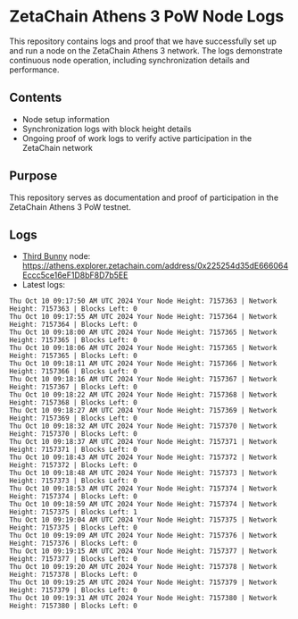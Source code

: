 # ZetaChain Athens 3 PoW Node Logs
This repository contains logs and proof that we have successfully set up and run a node on the ZetaChain Athens 3 network. The logs demonstrate continuous node operation, including synchronization details and performance.

## Contents
- Node setup information
- Synchronization logs with block height details
- Ongoing proof of work logs to verify active participation in the ZetaChain network

## Purpose
This repository serves as documentation and proof of participation in the ZetaChain Athens 3 PoW testnet.

## Logs

- [Third Bunny](https://thirdbunny.xyz/) node: https://athens.explorer.zetachain.com/address/0x225254d35dE666064Eccc5ce16eF1D8bF8D7b5EE
- Latest logs:
```
Thu Oct 10 09:17:50 AM UTC 2024 Your Node Height: 7157363 | Network Height: 7157363 | Blocks Left: 0
Thu Oct 10 09:17:55 AM UTC 2024 Your Node Height: 7157364 | Network Height: 7157364 | Blocks Left: 0
Thu Oct 10 09:18:00 AM UTC 2024 Your Node Height: 7157365 | Network Height: 7157365 | Blocks Left: 0
Thu Oct 10 09:18:06 AM UTC 2024 Your Node Height: 7157365 | Network Height: 7157365 | Blocks Left: 0
Thu Oct 10 09:18:11 AM UTC 2024 Your Node Height: 7157366 | Network Height: 7157366 | Blocks Left: 0
Thu Oct 10 09:18:16 AM UTC 2024 Your Node Height: 7157367 | Network Height: 7157367 | Blocks Left: 0
Thu Oct 10 09:18:22 AM UTC 2024 Your Node Height: 7157368 | Network Height: 7157368 | Blocks Left: 0
Thu Oct 10 09:18:27 AM UTC 2024 Your Node Height: 7157369 | Network Height: 7157369 | Blocks Left: 0
Thu Oct 10 09:18:32 AM UTC 2024 Your Node Height: 7157370 | Network Height: 7157370 | Blocks Left: 0
Thu Oct 10 09:18:37 AM UTC 2024 Your Node Height: 7157371 | Network Height: 7157371 | Blocks Left: 0
Thu Oct 10 09:18:43 AM UTC 2024 Your Node Height: 7157372 | Network Height: 7157372 | Blocks Left: 0
Thu Oct 10 09:18:48 AM UTC 2024 Your Node Height: 7157373 | Network Height: 7157373 | Blocks Left: 0
Thu Oct 10 09:18:53 AM UTC 2024 Your Node Height: 7157374 | Network Height: 7157374 | Blocks Left: 0
Thu Oct 10 09:18:59 AM UTC 2024 Your Node Height: 7157374 | Network Height: 7157375 | Blocks Left: 1
Thu Oct 10 09:19:04 AM UTC 2024 Your Node Height: 7157375 | Network Height: 7157375 | Blocks Left: 0
Thu Oct 10 09:19:09 AM UTC 2024 Your Node Height: 7157376 | Network Height: 7157376 | Blocks Left: 0
Thu Oct 10 09:19:15 AM UTC 2024 Your Node Height: 7157377 | Network Height: 7157377 | Blocks Left: 0
Thu Oct 10 09:19:20 AM UTC 2024 Your Node Height: 7157378 | Network Height: 7157378 | Blocks Left: 0
Thu Oct 10 09:19:25 AM UTC 2024 Your Node Height: 7157379 | Network Height: 7157379 | Blocks Left: 0
Thu Oct 10 09:19:31 AM UTC 2024 Your Node Height: 7157380 | Network Height: 7157380 | Blocks Left: 0
```
